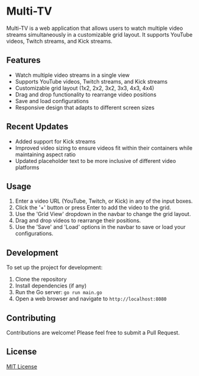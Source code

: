 # Multi-TV

Multi-TV is a web application that allows users to watch multiple video streams simultaneously in a customizable grid layout. It supports YouTube videos, Twitch streams, and Kick streams.

## Features

- Watch multiple video streams in a single view
- Supports YouTube videos, Twitch streams, and Kick streams
- Customizable grid layout (1x2, 2x2, 3x2, 3x3, 4x3, 4x4)
- Drag and drop functionality to rearrange video positions
- Save and load configurations
- Responsive design that adapts to different screen sizes

## Recent Updates

- Added support for Kick streams
- Improved video sizing to ensure videos fit within their containers while maintaining aspect ratio
- Updated placeholder text to be more inclusive of different video platforms

## Usage

1. Enter a video URL (YouTube, Twitch, or Kick) in any of the input boxes.
2. Click the '+' button or press Enter to add the video to the grid.
3. Use the 'Grid View' dropdown in the navbar to change the grid layout.
4. Drag and drop videos to rearrange their positions.
5. Use the 'Save' and 'Load' options in the navbar to save or load your configurations.

## Development

To set up the project for development:

1. Clone the repository
2. Install dependencies (if any)
3. Run the Go server:
   ```go run main.go```
4. Open a web browser and navigate to `http://localhost:8080`

## Contributing

Contributions are welcome! Please feel free to submit a Pull Request.

## License

[MIT License](LICENSE)